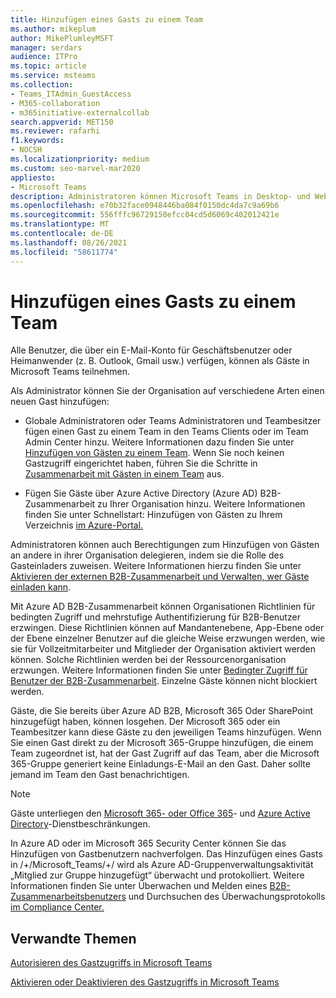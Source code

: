 ```yaml
---
title: Hinzufügen eines Gasts zu einem Team
ms.author: mikeplum
author: MikePlumleyMSFT
manager: serdars
audience: ITPro
ms.topic: article
ms.service: msteams
ms.collection:
- Teams_ITAdmin_GuestAccess
- M365-collaboration
- m365initiative-externalcollab
search.appverid: MET150
ms.reviewer: rafarhi
f1.keywords:
- NOCSH
ms.localizationpriority: medium
ms.custom: seo-marvel-mar2020
appliesto:
- Microsoft Teams
description: Administratoren können Microsoft Teams in Desktop- und Webclients und Azure Active Directory B2B-Portal neue Gäste zu einer Organisation hinzufügen.
ms.openlocfilehash: e70b32face0948446ba084f0150dc4da7c9a69b6
ms.sourcegitcommit: 556fffc96729150efcc04cd5d6069c402012421e
ms.translationtype: MT
ms.contentlocale: de-DE
ms.lasthandoff: 08/26/2021
ms.locfileid: "58611774"
---
```

# <a name="add-a-guest-to-a-team"></a>Hinzufügen eines Gasts zu einem Team

Alle Benutzer, die über ein E-Mail-Konto für Geschäftsbenutzer oder Heimanwender (z. B. Outlook, Gmail usw.) verfügen, können als Gäste in Microsoft Teams teilnehmen.

Als Administrator können Sie der Organisation auf verschiedene Arten einen neuen Gast hinzufügen:

- Globale Administratoren oder Teams Administratoren und Teambesitzer fügen einen Gast zu einem Team in den Teams Clients oder im Team Admin Center hinzu. Weitere Informationen dazu finden Sie unter [Hinzufügen von Gästen zu einem Team](https://support.office.com/article/add-guests-to-a-team-fccb4fa6-f864-4508-bdde-256e7384a14f). Wenn Sie noch keinen Gastzugriff eingerichtet haben, führen Sie die Schritte in [Zusammenarbeit mit Gästen in einem Team](/microsoft-365/solutions/collaborate-as-team) aus.

- Fügen Sie Gäste über Azure Active Directory (Azure AD) B2B-Zusammenarbeit zu Ihrer Organisation hinzu. Weitere Informationen finden Sie unter Schnellstart: Hinzufügen von Gästen zu Ihrem Verzeichnis [im Azure-Portal.](/azure/active-directory/external-identities/b2b-quickstart-add-guest-users-portal)

Administratoren können auch Berechtigungen zum Hinzufügen von Gästen an andere in ihrer Organisation delegieren, indem sie die Rolle des Gasteinladers zuweisen. Weitere Informationen hierzu finden Sie unter [Aktivieren der externen B2B-Zusammenarbeit und Verwalten, wer Gäste einladen kann](/azure/active-directory/external-identities/delegate-invitations).

Mit Azure AD B2B-Zusammenarbeit können Organisationen Richtlinien für bedingten Zugriff und mehrstufige Authentifizierung für B2B-Benutzer erzwingen. Diese Richtlinien können auf Mandantenebene, App-Ebene oder der Ebene einzelner Benutzer auf die gleiche Weise erzwungen werden, wie sie für Vollzeitmitarbeiter und Mitglieder der Organisation aktiviert werden können. Solche Richtlinien werden bei der Ressourcenorganisation erzwungen. Weitere Informationen finden Sie unter [Bedingter Zugriff für Benutzer der B2B-Zusammenarbeit](/azure/active-directory/external-identities/conditional-access). Einzelne Gäste können nicht blockiert werden.

Gäste, die Sie bereits über Azure AD B2B, Microsoft 365 Oder SharePoint hinzugefügt haben, können losgehen. Der Microsoft 365 oder ein Teambesitzer kann diese Gäste zu den jeweiligen Teams hinzufügen. Wenn Sie einen Gast direkt zu der Microsoft 365-Gruppe hinzufügen, die einem Team zugeordnet ist, hat der Gast Zugriff auf das Team, aber die Microsoft 365-Gruppe generiert keine Einladungs-E-Mail an den Gast. Daher sollte jemand im Team den Gast benachrichtigen.

> [!NOTE]
> Gäste unterliegen den [Microsoft 365- oder Office 365](/office365/servicedescriptions/office-365-service-descriptions-technet-library)- und [Azure Active Directory](/azure/active-directory/external-identities/current-limitations)-Dienstbeschränkungen.

In Azure AD oder im Microsoft 365 Security Center können Sie das Hinzufügen von Gastbenutzern nachverfolgen. Das Hinzufügen eines Gasts in /+/Microsoft_Teams/+/ wird als Azure AD-Gruppenverwaltungsaktivität „Mitglied zur Gruppe hinzugefügt“ überwacht und protokolliert. Weitere Informationen finden Sie unter Überwachen und Melden eines [B2B-Zusammenarbeitsbenutzers](/azure/active-directory/external-identities/auditing-and-reporting) und Durchsuchen des Überwachungsprotokolls [im Compliance Center.](/microsoft-365/compliance/search-the-audit-log-in-security-and-compliance)


## <a name="related-topics"></a>Verwandte Themen

[Autorisieren des Gastzugriffs in Microsoft Teams](teams-dependencies.md)

[Aktivieren oder Deaktivieren des Gastzugriffs in Microsoft Teams](set-up-guests.md)